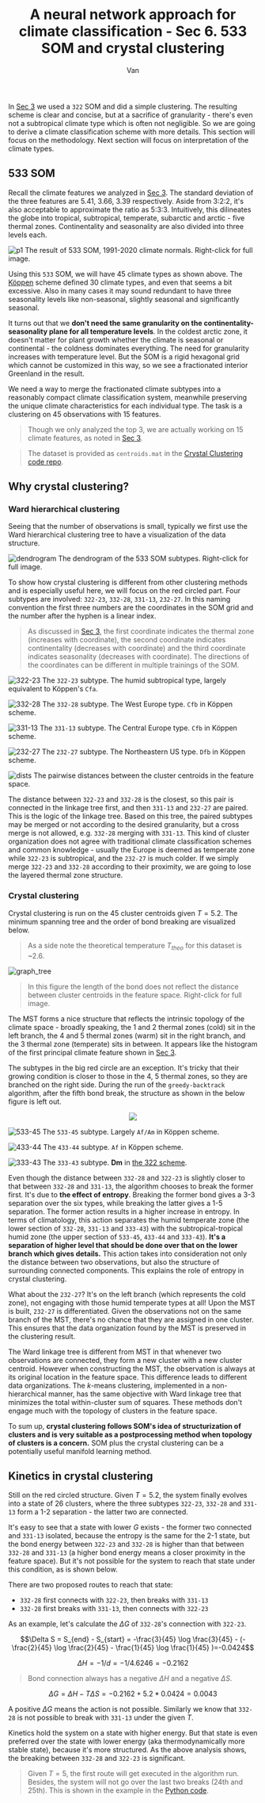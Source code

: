 ﻿---
layout: post
title: A neural network approach for climate classification - Sec 6. 533 SOM and crystal clustering
author: Van
category: climate
---

In [Sec 3](https://peace-van.github.io/climate/2023/11/12/sec3.html) we used a `322` SOM and did a simple clustering. The resulting scheme is clear and concise, but at a sacrifice of granularity - there's even not a subtropical climate type which is often not negligible. So we are going to derive a climate classification scheme with more details. This section will focus on the methodology. Next section will focus on interpretation of the climate types.   

## 533 SOM

Recall the climate features we analyzed in [Sec 3](https://peace-van.github.io/climate/2023/11/12/sec3.html). The standard deviation of the three features are 5.41, 3.66, 3.39 respectively. Aside from 3:2:2, it's also acceptable to approximate the ratio as 5:3:3. Intuitively, this dilineates the globe into tropical, subtropical, temperate, subarctic and arctic - five thermal zones. Continentality and seasonality are also divided into three levels each.

![p1](/assets/NN6/clim_2020.png)
The result of 533 SOM, 1991-2020 climate normals. Right-click for full image.

Using this `533` SOM, we will have 45 climate types as shown above. The [Köppen](https://peace-van.github.io/climate/2023/11/05/koppen.html) scheme defined 30 climate types, and even that seems a bit excessive. Also in many cases it may sound redundant to have three seasonality levels like non-seasonal, slightly seasonal and significantly seasonal. 

It turns out that we **don't need the same granularity on the continentality-seasonality plane for all temperature levels**. In the coldest arctic zone, it doesn't matter for plant growth whether the climate is seasonal or continental - the coldness dominates everything. The need for granularity increases with temperature level. But the SOM is a rigid hexagonal grid which cannot be customized in this way, so we see a fractionated interior Greenland in the result. 

We need a way to merge the fractionated climate subtypes into a reasonably compact climate classification system, meanwhile preserving the unique climate characteristics for each individual type. The task is a clustering on 45 observations with 15 features.

> Though we only analyzed the top 3, we are actually working on 15 climate features, as noted in [Sec 3](https://peace-van.github.io/climate/2023/11/12/sec3.html).

> The dataset is provided as `centroids.mat` in the [Crystal Clustering code repo](https://github.com/peace-Van/crystal-clustering).   

## Why crystal clustering?

### Ward hierarchical clustering

Seeing that the number of observations is small, typically we first use the Ward hierarchical clustering tree to have a visualization of the data structure. 

![dendrogram](/assets/NN6/dendrogram.png)
The dendrogram of the 533 SOM subtypes. Right-click for full image.   

To show how crystal clustering is different from other clustering methods and is especially useful here, we will focus on the red circled part. Four subtypes are involved: `322-23`, `332-28`, `331-13`, `232-27`. In this naming convention the first three numbers are the coordinates in the SOM grid and the number after the hyphen is a linear index. 

> As discussed in [Sec 3](https://peace-van.github.io/climate/2023/11/12/sec3.html), the first coordinate indicates the thermal zone (increases with coordinate), the second coordinate indicates continentality (decreases with coordinate) and the third coordinate indicates seasonality (decreases with coordinate). The directions of the coordinates can be different in multiple trainings of the SOM.

![322-23](/assets/NN6/322-23.png)
The `322-23` subtype. The humid subtropical type, largely equivalent to Köppen's `Cfa`.   

![332-28](/assets/NN6/332-28.png)
The `332-28` subtype. The West Europe type. `Cfb` in Köppen scheme.   

![331-13](/assets/NN6/331-13.png)
The `331-13` subtype. The Central Europe type. `Cfb` in Köppen scheme.

![232-27](/assets/NN6/232-27.png)
The `232-27` subtype. The Northeastern US type. `Dfb` in Köppen scheme.    

![dists](/assets/NN6/dist.png)
The pairwise distances between the cluster centroids in the feature space.   

The distance between `322-23` and `332-28` is the closest, so this pair is connected in the linkage tree first, and then `331-13` and `232-27` are paired. This is the logic of the linkage tree. Based on this tree, the paired subtypes may be merged or not according to the desired granularity, but a cross merge is not allowed, e.g. `332-28` merging with `331-13`. This kind of cluster organization does not agree with traditional climate classification schemes and common knowledge - usually the Europe is deemed as temperate zone while `322-23` is subtropical, and the `232-27` is much colder. If we simply merge `322-23` and `332-28` according to their proximity, we are going to lose the layered thermal zone structure.   

### Crystal clustering

Crystal clustering is run on the 45 cluster centroids given $T=5.2$. The minimum spanning tree and the order of bond breaking are visualized below.   

> As a side note the theoretical temperature $T_{theo}$ for this dataset is ~2.6.   

![graph_tree](/assets/NN6/graph_tree.png)

> In this figure the length of the bond does not reflect the distance between cluster centroids in the feature space. Right-click for full image.   

The MST forms a nice structure that reflects the intrinsic topology of the climate space - broadly speaking, the 1 and 2 thermal zones (cold) sit in the left branch, the 4 and 5 thermal zones (warm) sit in the right branch, and the 3 thermal zone (temperate) sits in between. It appears like the histogram of the first principal climate feature shown in [Sec 3](https://peace-van.github.io/climate/2023/11/12/sec3.html). 

The subtypes in the big red circle are an exception. It's tricky that their growing condition is closer to those in the 4, 5 thermal zones, so they are branched on the right side. During the run of the `greedy-backtrack` algorithm, after the fifth bond break, the structure as shown in the below figure is left out. 

<p align="center">
   <img src="/assets/NN6/tree_part.png" />
</p>

![533-45](/assets/NN6/533-45.png)
The `533-45` subtype. Largely `Af/Am` in Köppen scheme.   

![433-44](/assets/NN6/433-44.png)
The `433-44` subtype. `Af` in Köppen scheme.   

![333-43](/assets/NN6/333-43.png)
The `333-43` subtype. **Dm** in [the 322 scheme](https://peace-van.github.io/climate/2023/11/14/sec4.html).    

Even though the distance between `332-28` and `322-23` is slightly closer to that between `332-28` and `331-13`, the algorithm chooses to break the former first. It's due to **the effect of entropy**. Breaking the former bond gives a 3-3 separation over the six types, while breaking the latter gives a 1-5 separation. The former action results in a higher increase in entropy. In terms of climatology, this action separates the humid temperate zone (the lower section of `332-28`, `331-13` and `333-43`) with the subtropical-tropical humid zone (the upper section of `533-45`, `433-44` and `333-43`). **It's a separation of higher level that should be done over that on the lower branch which gives details.** This action takes into consideration not only the distance between two observations, but also the structure of surrounding connected components. This explains the role of entropy in crystal clustering.      

What about the `232-27`? It's on the left branch (which represents the cold zone), not engaging with those humid temperate types at all! Upon the MST is built, `232-27` is differentiated. Given the observations not on the same branch of the MST, there's no chance that they are assigned in one cluster. This ensures that the data organization found by the MST is preserved in the clustering result.   

The Ward linkage tree is different from MST in that whenever two observations are connected, they form a new cluster with a new cluster centroid. However when constructing the MST, the observation is always at its original location in the feature space. This difference leads to different data organizations. The $k$-means clustering, implemented in a non-hierarchical manner, has the same objective with Ward linkage tree that minimizes the total within-cluster sum of squares. These methods don't engage much with the topology of clusters in the feature space.   

To sum up, **crystal clustering follows SOM's idea of structurization of clusters and is very suitable as a postprocessing method when topology of clusters is a concern.** SOM plus the crystal clustering can be a potentially useful manifold learning method.      

## Kinetics in crystal clustering

Still on the red circled structure. Given $T=5.2$, the system finally evolves into a state of 26 clusters, where the three subtypes `322-23`, `332-28` and `331-13` form a 1-2 separation - the latter two are connected. 

It's easy to see that a state with lower $G$ exists - the former two connected and `331-13` isolated, because the entropy is the same for the 2-1 state, but the bond energy between `322-23` and `332-28` is higher than that between `332-28` and `331-13` (a higher bond energy means a closer proximity in the feature space). But it's not possible for the system to reach that state under this condition, as is shown below. 

There are two proposed routes to reach that state: 

- `332-28` first connects with `322-23`, then breaks with `331-13`
- `332-28` first breaks with `331-13`, then connects with `322-23`

As an example, let's calculate the $\Delta G$ of `332-28`'s connection with `322-23`.

$$\Delta S = S_{end} - S_{start} = -\frac{3}{45} \log \frac{3}{45} - (-\frac{2}{45} \log \frac{2}{45}  - \frac{1}{45} \log \frac{1}{45} )=-0.0424$$

$$\Delta H = - 1/d = - 1/4.6246 = - 0.2162$$

> Bond connection always has a negative $\Delta H$ and a negative $\Delta S$.

$$\Delta G = \Delta H - T \Delta S = -0.2162 + 5.2 * 0.0424 = 0.0043$$

A positive $\Delta G$ means the action is not possible. Similarly we know that `332-28` is not possible to break with `331-13` under the given $T$.   

Kinetics hold the system on a state with higher energy. But that state is even preferred over the state with lower energy (aka thermodynamically more stable state), because it's more structured. As  the above analysis shows, the breaking between `332-28` and `322-23` is significant.   

> Given $T=5$, the first route will get executed in the algorithm run. Besides, the system will not go over the last two breaks (24th and 25th). This is shown in the example in the [Python code](https://github.com/peace-Van/crystal-clustering/blob/main/CrystalCluster.py).   


